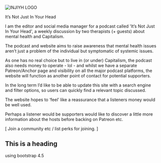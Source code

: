 ![INJIYH LOGO](https://c10.patreonusercontent.com/3/eyJ3IjoyMDB9/patreon-media/p/campaign/4727103/75d6e901f87e4096934daaaafdf538c1/1.PNG?token-time=2145916800&token-hash=M9ZnfHdxsTTjbBRGotAMLpRWavI-OTeQTir92vpWkP8%3D)

It’s Not Just In Your Head

I am the editor and social media manager for a podcast called 'It’s Not Just In Your Head', a weekly discussion by two therapists (+ guests) about mental health and Capitalism. 

The podcast and website aims to raise awareness that mental health issues aren’t just a problem of the individual but symptomatic of systemic issues.

As one has no real choice but to live in (or under) Capitalism, the podcast also needs money to operate - lol - and whilst we have a separate Patreon/Anchor page and visibility on all the major podcast platforms, the website will function as another point of contact for potential supporters.

In the long term I’d like to be able to update this site with a search engine and filter options, so users can quickly find a relevant topic discussed.

The website hopes to ‘feel’ like a reassurance that a listeners money would be well used.

Perhaps a listener would be supporters would like to discover a little more information about the hosts before backing on Patreon etc.

[ Join a community etc / list perks for joining. ]

## This is a heading

using bootstrap 4.5

